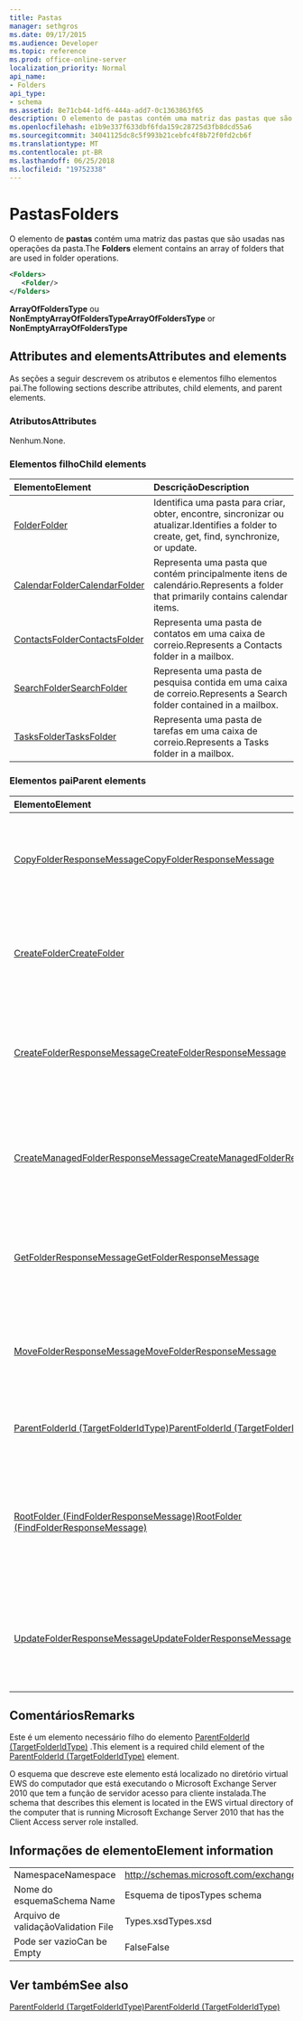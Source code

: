 ```yaml
---
title: Pastas
manager: sethgros
ms.date: 09/17/2015
ms.audience: Developer
ms.topic: reference
ms.prod: office-online-server
localization_priority: Normal
api_name:
- Folders
api_type:
- schema
ms.assetid: 8e71cb44-1df6-444a-add7-0c1363863f65
description: O elemento de pastas contém uma matriz das pastas que são usadas nas operações da pasta.
ms.openlocfilehash: e1b9e337f633dbf6fda159c28725d3fb8dcd55a6
ms.sourcegitcommit: 34041125dc8c5f993b21cebfc4f8b72f0fd2cb6f
ms.translationtype: MT
ms.contentlocale: pt-BR
ms.lasthandoff: 06/25/2018
ms.locfileid: "19752338"
---
```

# <a name="folders"></a><span data-ttu-id="788b5-103">Pastas</span><span class="sxs-lookup"><span data-stu-id="788b5-103">Folders</span></span>

<span data-ttu-id="788b5-104">O elemento de **pastas** contém uma matriz das pastas que são usadas nas operações da pasta.</span><span class="sxs-lookup"><span data-stu-id="788b5-104">The **Folders** element contains an array of folders that are used in folder operations.</span></span> 
  
```xml
<Folders>
   <Folder/>
</Folders>
```

 <span data-ttu-id="788b5-105">**ArrayOfFoldersType** ou **NonEmptyArrayOfFoldersType**</span><span class="sxs-lookup"><span data-stu-id="788b5-105">**ArrayOfFoldersType** or **NonEmptyArrayOfFoldersType**</span></span>
## <a name="attributes-and-elements"></a><span data-ttu-id="788b5-106">Attributes and elements</span><span class="sxs-lookup"><span data-stu-id="788b5-106">Attributes and elements</span></span>

<span data-ttu-id="788b5-107">As seções a seguir descrevem os atributos e elementos filho elementos pai.</span><span class="sxs-lookup"><span data-stu-id="788b5-107">The following sections describe attributes, child elements, and parent elements.</span></span>
  
### <a name="attributes"></a><span data-ttu-id="788b5-108">Atributos</span><span class="sxs-lookup"><span data-stu-id="788b5-108">Attributes</span></span>

<span data-ttu-id="788b5-109">Nenhum.</span><span class="sxs-lookup"><span data-stu-id="788b5-109">None.</span></span>
  
### <a name="child-elements"></a><span data-ttu-id="788b5-110">Elementos filho</span><span class="sxs-lookup"><span data-stu-id="788b5-110">Child elements</span></span>

|<span data-ttu-id="788b5-111">**Elemento**</span><span class="sxs-lookup"><span data-stu-id="788b5-111">**Element**</span></span>|<span data-ttu-id="788b5-112">**Descrição**</span><span class="sxs-lookup"><span data-stu-id="788b5-112">**Description**</span></span>|
|:-----|:-----|
|[<span data-ttu-id="788b5-113">Folder</span><span class="sxs-lookup"><span data-stu-id="788b5-113">Folder</span></span>](folder.md) <br/> |<span data-ttu-id="788b5-114">Identifica uma pasta para criar, obter, encontre, sincronizar ou atualizar.</span><span class="sxs-lookup"><span data-stu-id="788b5-114">Identifies a folder to create, get, find, synchronize, or update.</span></span>  <br/> |
|[<span data-ttu-id="788b5-115">CalendarFolder</span><span class="sxs-lookup"><span data-stu-id="788b5-115">CalendarFolder</span></span>](calendarfolder.md) <br/> |<span data-ttu-id="788b5-116">Representa uma pasta que contém principalmente itens de calendário.</span><span class="sxs-lookup"><span data-stu-id="788b5-116">Represents a folder that primarily contains calendar items.</span></span>  <br/> |
|[<span data-ttu-id="788b5-117">ContactsFolder</span><span class="sxs-lookup"><span data-stu-id="788b5-117">ContactsFolder</span></span>](contactsfolder.md) <br/> |<span data-ttu-id="788b5-118">Representa uma pasta de contatos em uma caixa de correio.</span><span class="sxs-lookup"><span data-stu-id="788b5-118">Represents a Contacts folder in a mailbox.</span></span>  <br/> |
|[<span data-ttu-id="788b5-119">SearchFolder</span><span class="sxs-lookup"><span data-stu-id="788b5-119">SearchFolder</span></span>](searchfolder.md) <br/> |<span data-ttu-id="788b5-120">Representa uma pasta de pesquisa contida em uma caixa de correio.</span><span class="sxs-lookup"><span data-stu-id="788b5-120">Represents a Search folder contained in a mailbox.</span></span>  <br/> |
|[<span data-ttu-id="788b5-121">TasksFolder</span><span class="sxs-lookup"><span data-stu-id="788b5-121">TasksFolder</span></span>](tasksfolder.md) <br/> |<span data-ttu-id="788b5-122">Representa uma pasta de tarefas em uma caixa de correio.</span><span class="sxs-lookup"><span data-stu-id="788b5-122">Represents a Tasks folder in a mailbox.</span></span>  <br/> |
   
### <a name="parent-elements"></a><span data-ttu-id="788b5-123">Elementos pai</span><span class="sxs-lookup"><span data-stu-id="788b5-123">Parent elements</span></span>

|<span data-ttu-id="788b5-124">**Elemento**</span><span class="sxs-lookup"><span data-stu-id="788b5-124">**Element**</span></span>|<span data-ttu-id="788b5-125">**Descrição**</span><span class="sxs-lookup"><span data-stu-id="788b5-125">**Description**</span></span>|
|:-----|:-----|
|[<span data-ttu-id="788b5-126">CopyFolderResponseMessage</span><span class="sxs-lookup"><span data-stu-id="788b5-126">CopyFolderResponseMessage</span></span>](copyfolderresponsemessage.md) <br/> |<span data-ttu-id="788b5-127">Contém o status e o resultado de uma única [operação CopyFolder](copyfolder-operation.md) solicitação.</span><span class="sxs-lookup"><span data-stu-id="788b5-127">Contains the status and result of a single [CopyFolder operation](copyfolder-operation.md) request.</span></span>  <br/> |
|[<span data-ttu-id="788b5-128">CreateFolder</span><span class="sxs-lookup"><span data-stu-id="788b5-128">CreateFolder</span></span>](createfolder.md) <br/> |<span data-ttu-id="788b5-129">Define uma solicitação para criar uma pasta no repositório do Exchange.</span><span class="sxs-lookup"><span data-stu-id="788b5-129">Defines a request to create a folder in the Exchange store.</span></span>  <br/> |
|[<span data-ttu-id="788b5-130">CreateFolderResponseMessage</span><span class="sxs-lookup"><span data-stu-id="788b5-130">CreateFolderResponseMessage</span></span>](createfolderresponsemessage.md) <br/> |<span data-ttu-id="788b5-131">Contém o status e o resultado de uma única [operação CreateFolder](createfolder-operation.md) solicitação.</span><span class="sxs-lookup"><span data-stu-id="788b5-131">Contains the status and result of a single [CreateFolder operation](createfolder-operation.md) request.</span></span>  <br/> |
|[<span data-ttu-id="788b5-132">CreateManagedFolderResponseMessage</span><span class="sxs-lookup"><span data-stu-id="788b5-132">CreateManagedFolderResponseMessage</span></span>](createmanagedfolderresponsemessage.md) <br/> |<span data-ttu-id="788b5-133">Contém o status e o resultado de uma única [operação CreateManagedFolder](createmanagedfolder-operation.md) solicitação.</span><span class="sxs-lookup"><span data-stu-id="788b5-133">Contains the status and result of a single [CreateManagedFolder operation](createmanagedfolder-operation.md) request.</span></span>  <br/> |
|[<span data-ttu-id="788b5-134">GetFolderResponseMessage</span><span class="sxs-lookup"><span data-stu-id="788b5-134">GetFolderResponseMessage</span></span>](getfolderresponsemessage.md) <br/> |<span data-ttu-id="788b5-135">Contém o status e o resultado de uma solicitação de [operação GetFolder](getfolder-operation.md) .</span><span class="sxs-lookup"><span data-stu-id="788b5-135">Contains the status and result of a [GetFolder operation](getfolder-operation.md) request.</span></span>  <br/> |
|[<span data-ttu-id="788b5-136">MoveFolderResponseMessage</span><span class="sxs-lookup"><span data-stu-id="788b5-136">MoveFolderResponseMessage</span></span>](movefolderresponsemessage.md) <br/> |<span data-ttu-id="788b5-137">Contém o status e o resultado de uma solicitação de [operação MoveFolder](movefolder-operation.md) .</span><span class="sxs-lookup"><span data-stu-id="788b5-137">Contains the status and result of a [MoveFolder operation](movefolder-operation.md) request.</span></span>  <br/> |
|[<span data-ttu-id="788b5-138">ParentFolderId (TargetFolderIdType)</span><span class="sxs-lookup"><span data-stu-id="788b5-138">ParentFolderId (TargetFolderIdType)</span></span>](parentfolderid-targetfolderidtype.md) <br/> |<span data-ttu-id="788b5-139">Identifica a pasta onde uma nova pasta é criada.</span><span class="sxs-lookup"><span data-stu-id="788b5-139">Identifies the folder where a new folder is created.</span></span>  <br/> |
|[<span data-ttu-id="788b5-140">RootFolder (FindFolderResponseMessage)</span><span class="sxs-lookup"><span data-stu-id="788b5-140">RootFolder (FindFolderResponseMessage)</span></span>](rootfolder-findfolderresponsemessage.md) <br/> |<span data-ttu-id="788b5-141">Contém os resultados de verificação ortográfica de uma pasta raiz única durante uma [operação FindFolder](findfolder-operation.md).</span><span class="sxs-lookup"><span data-stu-id="788b5-141">Contains the results from searching a single root folder during a [FindFolder operation](findfolder-operation.md).</span></span>  <br/> |
|[<span data-ttu-id="788b5-142">UpdateFolderResponseMessage</span><span class="sxs-lookup"><span data-stu-id="788b5-142">UpdateFolderResponseMessage</span></span>](updatefolderresponsemessage.md) <br/> |<span data-ttu-id="788b5-143">Contém o status e o resultado de uma única [operação UpdateFolder](updatefolder-operation.md) solicitação.</span><span class="sxs-lookup"><span data-stu-id="788b5-143">Contains the status and result of a single [UpdateFolder operation](updatefolder-operation.md) request.</span></span>  <br/> |
   
## <a name="remarks"></a><span data-ttu-id="788b5-144">Comentários</span><span class="sxs-lookup"><span data-stu-id="788b5-144">Remarks</span></span>

<span data-ttu-id="788b5-145">Este é um elemento necessário filho do elemento [ParentFolderId (TargetFolderIdType)](parentfolderid-targetfolderidtype.md) .</span><span class="sxs-lookup"><span data-stu-id="788b5-145">This element is a required child element of the [ParentFolderId (TargetFolderIdType)](parentfolderid-targetfolderidtype.md) element.</span></span> 
  
<span data-ttu-id="788b5-146">O esquema que descreve este elemento está localizado no diretório virtual EWS do computador que está executando o Microsoft Exchange Server 2010 que tem a função de servidor acesso para cliente instalada.</span><span class="sxs-lookup"><span data-stu-id="788b5-146">The schema that describes this element is located in the EWS virtual directory of the computer that is running Microsoft Exchange Server 2010 that has the Client Access server role installed.</span></span>
  
## <a name="element-information"></a><span data-ttu-id="788b5-147">Informações de elemento</span><span class="sxs-lookup"><span data-stu-id="788b5-147">Element information</span></span>

|||
|:-----|:-----|
|<span data-ttu-id="788b5-148">Namespace</span><span class="sxs-lookup"><span data-stu-id="788b5-148">Namespace</span></span>  <br/> |http://schemas.microsoft.com/exchange/services/2006/types  <br/> |
|<span data-ttu-id="788b5-149">Nome do esquema</span><span class="sxs-lookup"><span data-stu-id="788b5-149">Schema Name</span></span>  <br/> |<span data-ttu-id="788b5-150">Esquema de tipos</span><span class="sxs-lookup"><span data-stu-id="788b5-150">Types schema</span></span>  <br/> |
|<span data-ttu-id="788b5-151">Arquivo de validação</span><span class="sxs-lookup"><span data-stu-id="788b5-151">Validation File</span></span>  <br/> |<span data-ttu-id="788b5-152">Types.xsd</span><span class="sxs-lookup"><span data-stu-id="788b5-152">Types.xsd</span></span>  <br/> |
|<span data-ttu-id="788b5-153">Pode ser vazio</span><span class="sxs-lookup"><span data-stu-id="788b5-153">Can be Empty</span></span>  <br/> |<span data-ttu-id="788b5-154">False</span><span class="sxs-lookup"><span data-stu-id="788b5-154">False</span></span>  <br/> |
   
## <a name="see-also"></a><span data-ttu-id="788b5-155">Ver também</span><span class="sxs-lookup"><span data-stu-id="788b5-155">See also</span></span>



[<span data-ttu-id="788b5-156">ParentFolderId (TargetFolderIdType)</span><span class="sxs-lookup"><span data-stu-id="788b5-156">ParentFolderId (TargetFolderIdType)</span></span>](parentfolderid-targetfolderidtype.md)

